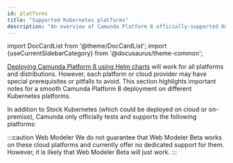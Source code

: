 ```yaml
---
id: platforms
title: "Supported Kubernetes platforms"
description: "An overview of Camunda Platform 8 officially-supported Kubernetes platforms."
---
```


import DocCardList from '@theme/DocCardList';
import {useCurrentSidebarCategory} from '@docusaurus/theme-common';

[Deploying Camunda Platform 8 using Helm charts](../deploy.md) will work for all platforms and distributions. However, each platform or cloud provider may have special prerequisites or pitfalls to avoid. This section highlights important notes for a smooth Camunda Platform 8 deployment on different Kubernetes platforms.

In addition to Stock Kubernetes (which could be deployed on cloud or on-premise), Camunda only officially tests and supports the following platforms:

<DocCardList items={useCurrentSidebarCategory().items}/>

:::caution Web Modeler
We do not guarantee that Web Modeler Beta works on these cloud platforms and currently offer no dedicated support for them. However, it is likely that Web Modeler Beta will just work.
:::
